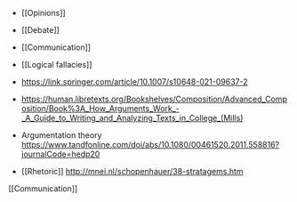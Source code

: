 - [[Opinions]]
- [[Debate]]
- [[Communication]]
- [[Logical fallacies]]

- https://link.springer.com/article/10.1007/s10648-021-09637-2
- https://human.libretexts.org/Bookshelves/Composition/Advanced_Composition/Book%3A_How_Arguments_Work_-_A_Guide_to_Writing_and_Analyzing_Texts_in_College_(Mills)

- Argumentation theory https://www.tandfonline.com/doi/abs/10.1080/00461520.2011.558816?journalCode=hedp20

- [[Rhetoric]] http://mnei.nl/schopenhauer/38-stratagems.htm

[[Communication]]
